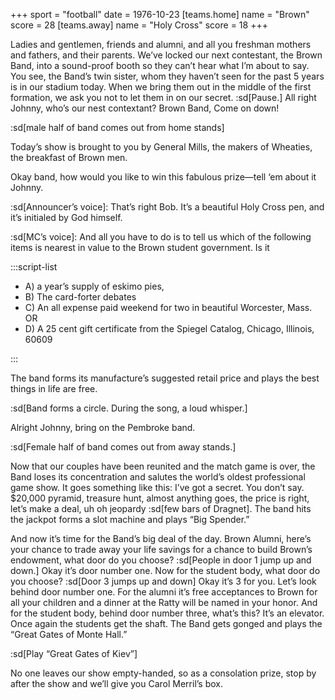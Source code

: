 +++
sport = "football"
date = 1976-10-23
[teams.home]
name = "Brown"
score = 28
[teams.away]
name = "Holy Cross"
score = 18
+++

Ladies and gentlemen, friends and alumni, and all you freshman mothers and fathers, and their parents. We’ve locked our next contestant, the Brown Band, into a sound-proof booth so they can’t hear what I’m about to say. You see, the Band’s twin sister, whom they haven’t seen for the past 5 years is in our stadium today. When we bring them out in the middle of the first formation, we ask you not to let them in on our secret. :sd[Pause.] All right Johnny, who’s our nest contextant? Brown Band, Come on down!

:sd[male half of band comes out from home stands]

Today’s show is brought to you by General Mills, the makers of Wheaties, the breakfast of Brown men.

Okay band, how would you like to win this fabulous prize—tell ‘em about it Johnny.

:sd[Announcer’s voice]: That’s right Bob. It’s a beautiful Holy Cross pen, and it’s initialed by God himself.

:sd[MC’s voice]: And all you have to do is to tell us which of the following items is nearest in value to the Brown student government. Is it

:::script-list

- A) a year’s supply of eskimo pies,
- B) The card-forter debates
- C) An all expense paid weekend for two in beautiful Worcester, Mass. OR
- D) A 25 cent gift certificate from the Spiegel Catalog, Chicago, Illinois, 60609

:::

The band forms its manufacture’s suggested retail price and plays the best things in life are free.

:sd[Band forms a circle. During the song, a loud whisper.]

Alright Johnny, bring on the Pembroke band.

:sd[Female half of band comes out from away stands.]

Now that our couples have been reunited and the match game is over, the Band loses its concentration and salutes the world’s oldest professional game show. It goes something like this: I’ve got a secret. You don’t say. $20,000 pyramid, treasure hunt, almost anything goes, the price is right, let’s make a deal, uh oh jeopardy :sd[few bars of Dragnet]. The band hits the jackpot forms a slot machine and plays “Big Spender.”

And now it’s time for the Band’s big deal of the day. Brown Alumni, here’s your chance to trade away your life savings for a chance to build Brown’s endowment, what door do you choose? :sd[People in door 1 jump up and down.] Okay it’s door number one. Now for the student body, what door do you choose? :sd[Door 3 jumps up and down] Okay it’s 3 for you. Let’s look behind door number one. For the alumni it’s free acceptances to Brown for all your children and a dinner at the Ratty will be named in your honor. And for the student body, behind door number three, what’s this? It’s an elevator. Once again the students get the shaft. The Band gets gonged and plays the “Great Gates of Monte Hall.”

:sd[Play “Great Gates of Kiev”]

No one leaves our show empty-handed, so as a consolation prize, stop by after the show and we’ll give you Carol Merril’s box.
